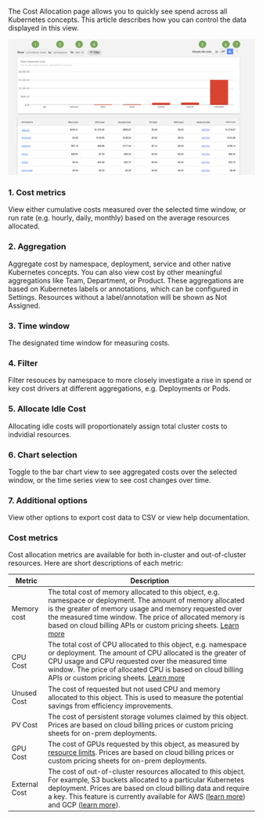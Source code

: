 The Cost Allocation page allows you to quickly see spend across all Kubernetes concepts. This article describes how you can control the data displayed in this view. 

![Cost allocation view](cost-allocation.png)

### 1. Cost metrics 
View either cumulative costs measured over the selected time window, or run rate (e.g. hourly, daily, monthly) based on the average resources allocated.  

### 2. Aggregation 
Aggregate cost by namespace, deployment, service and other native Kubernetes concepts. You can also view cost by other meaningful aggregations like Team, Department, or Product. These aggregations are based on Kubernetes labels or annotations, which can be configured in Settings. Resources without a label/annotation will be shown as Not Assigned.  

### 3. Time window
The designated time window for measuring costs. 

### 4. Filter
Filter resouces by namespace to more closely investigate a rise in spend or key cost drivers at different aggregations, e.g. Deployments or Pods. 

### 5. Allocate Idle Cost
Allocating idle costs will proportionately assign total cluster costs to indvidial resources.

### 6. Chart selection
Toggle to the bar chart view to see aggregated costs over the selected window, or the time series view to see cost changes over time.

### 7. Additional options
View other options to export cost data to CSV or view help documentation.
  
  
### Cost metrics

Cost allocation metrics are available for both in-cluster and out-of-cluster resources. Here are short descriptions of each metric:

| Metric 	| Description         	| 
|--------------------	|---------------------	|
| Memory cost        	| The total cost of memory allocated to this object, e.g. namespace or deployment. The amount of memory allocated is the greater of memory usage and memory requested over the measured time window. The price of allocated memory is based on cloud billing APIs or custom pricing sheets. [Learn more](https://github.com/kubecost/cost-model#questions)| 
| CPU Cost        	| The total cost of CPU allocated to this object, e.g. namespace or deployment. The amount of CPU allocated is the greater of CPU usage and CPU requested over the measured time window. The price of allocated CPU is based on cloud billing APIs or custom pricing sheets. [Learn more](https://github.com/kubecost/cost-model#questions) | 
| Unused Cost        	| The cost of requested but not used CPU and memory allocated to this object. This is used to measure the potential savings from efficiency improvements. | 
| PV Cost        	| The cost of persistent storage volumes claimed by this object. Prices are based on cloud billing prices or custom pricing sheets for on-prem deployments. |
| GPU Cost        	| The cost of GPUs requested by this object, as measured by [resource limits](https://kubernetes.io/docs/concepts/configuration/manage-compute-resources-container/). Prices are based on cloud billing prices or custom pricing sheets for on-prem deployments. |
| External Cost        	| The cost of out-of-cluster resources allocated to this object. For example, S3 buckets allocated to a particular Kubernetes deployment. Prices are based on cloud billing data and require a key. This feature is currently available for AWS ([learn more](http://docs.kubecost.com/aws-out-of-cluster.html)) and GCP ([learn more](http://docs.kubecost.com/gcp-out-of-cluster.html)). |
